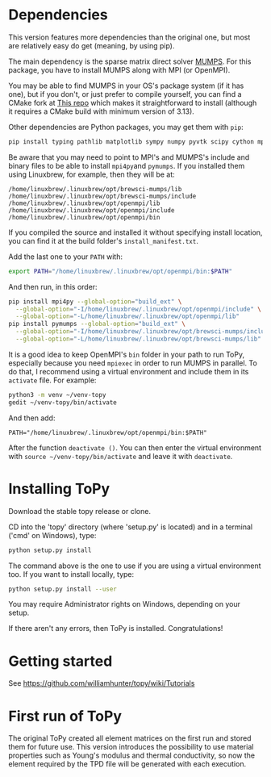 # Dependencies
This version features more dependencies than the original one, but most are
relatively easy do get (meaning, by using pip).

The main dependency is the sparse matrix direct solver [MUMPS](http://mumps.enseeiht.fr/index.php?page=home).
For this package, you have to install MUMPS along with MPI (or OpenMPI).

You may be able to find MUMPS in your OS's package system (if it has one), but 
if you don't, or just prefer to compile yourself, you can find a CMake fork at 
[This repo](https://github.com/scivision/mumps) which makes it straightforward
to install (although it requires a CMake build with minimum version of 3.13).

Other dependencies are Python packages, you may get them with `pip`:

```bash
pip install typing pathlib matplotlib sympy numpy pyvtk scipy cython mpi4py pymumps numexpr
```

Be aware that you may need to point to MPI's and MUMPS's include and binary files
to be able to install `mpi4py`and `pymumps`. If you installed them using Linuxbrew,
for example, then they will be at:

    /home/linuxbrew/.linuxbrew/opt/brewsci-mumps/lib
    /home/linuxbrew/.linuxbrew/opt/brewsci-mumps/include
    /home/linuxbrew/.linuxbrew/opt/openmpi/lib
    /home/linuxbrew/.linuxbrew/opt/openmpi/include
    /home/linuxbrew/.linuxbrew/opt/openmpi/bin

If you compiled the source and installed it without specifying install location,
you can find it at the build folder's `install_manifest.txt`.

Add the last one to your `PATH` with:

```bash
export PATH="/home/linuxbrew/.linuxbrew/opt/openmpi/bin:$PATH"
```

And then run, in this order:

```bash
pip install mpi4py --global-option="build_ext" \
  --global-option="-I/home/linuxbrew/.linuxbrew/opt/openmpi/include" \
  --global-option="-L/home/linuxbrew/.linuxbrew/opt/openmpi/lib"
pip install pymumps --global-option="build_ext" \
  --global-option="-I/home/linuxbrew/.linuxbrew/opt/brewsci-mumps/include" \
  --global-option="-L/home/linuxbrew/.linuxbrew/opt/brewsci-mumps/lib"
```

It is a good idea to keep OpenMPI's `bin` folder in your path to run ToPy, especially
because you need `mpiexec` in order to run MUMPS in parallel. To do that, I
recommend using a virtual environment and include them in its `activate` file.
For example:

```bash
python3 -m venv ~/venv-topy
gedit ~/venv-topy/bin/activate
```

And then add:

    PATH="/home/linuxbrew/.linuxbrew/opt/openmpi/bin:$PATH"

After the function `deactivate ()`. You can then enter the virtual environment
with `source ~/venv-topy/bin/activate` and leave it with `deactivate`.

# Installing ToPy
Download the stable topy release or clone.

CD into the 'topy' directory (where 'setup.py' is located) and
in a terminal ('cmd' on Windows), type:

```bash
python setup.py install
```

The command above is the one to use if you are using a virtual environment too.
If you want to install locally, type:

```bash
python setup.py install --user
```

You may require Administrator rights on Windows, depending on your setup.

If there aren't any errors, then ToPy is installed. Congratulations!

# Getting started
See https://github.com/williamhunter/topy/wiki/Tutorials

# First run of ToPy
The original ToPy created all element matrices on the first run and stored them
for future use. This version introduces the possibility to use material properties
such as Young's modulus and thermal conductivity, so now the element required by
the TPD file will be generated with each execution.
